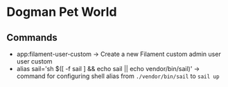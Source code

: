 # Dogman Pet World

## Commands

- app:filament-user-custom -> Create a new Filament custom admin user user custom
- alias sail='sh $([ -f sail ] && echo sail || echo vendor/bin/sail)' -> command for configuring shell alias from ```./vendor/bin/sail``` to ```sail up```
